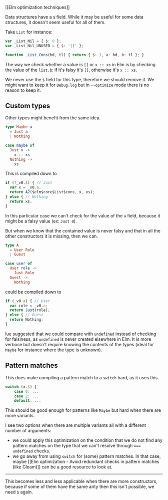 [[Elm optimization techniques]]

Data structures have a `$` field. While it may be useful for some data structures, it doesn't seem useful for all of them.

Take `List` for instance:

```js
var _List_Nil = { $: 0 };
var _List_Nil_UNUSED = { $: '[]' };

function _List_Cons(hd, tl) { return { $: 1, a: hd, b: tl }; }
```

The way we check whether a value is `[]` or `x :: xs` in Elm is by checking the value of the `list.b`: if it's falsy it's `[]`, otherwise it's `x :: xs`.

We never use the `$` field for this type, therefore we should remove it. We might want to keep it for `Debug.log` but in `--optimize` mode there is no reason to keep it.

## Custom types

Other types might benefit from the same idea.

```elm
type Maybe a
  = Just a
  | Nothing

case maybe of
  Just x ->
    x :: xs
  Nothing ->
    xs
```

This is compiled down to

```js
if (!_v0.$) { // Just
  var x = _v0.a;
  return A2($elm$core$List$cons, x, xs);
} else { // Nothing
  return xs;
}
```

In this particular case we can't check for the value of the `a` field, because it might be a falsy value (ex: `Just 0`).

But when we know that the contained value is never falsy and that in all the other constructors it is missing, then we can.

```elm
type A
  = User Role
  | Guest

case user of
  User role ->
    Just Role
  Guest ->
    Nothing
```

could be compiled down to

```js
if (_v0.a) { // User
  var role = _v0.a;
  return Just(role);
} else { // Guest
  return Nothing;
}
```

lue suggested that we could compare with `undefined` instead of checking for falsiness, as `undefined` is never created elsewhere in Elm. It is more verbose but doesn't require knowing the contents of the types (ideal for `Maybe` for instance where the type is unknown).

## Pattern matches

This does make compiling a pattern match to a `switch` hard, as it uses this.

```js
switch (x.$) {
	case 0: ...
	case 2: ...
	default: ...
```

This should be good enough for patterns like `Maybe` but hard when there are more variants.

I see two options when there are multiple variants all with a different number of arguments:
- we could apply this optimization on the condition that we do not find any pattern matches on the type that we can't resolve through `=== undefined` checks.
- we go away from using `switch` for (some) pattern matches. In that case, maybe [[Elm optimization - Avoid redundant checks in pattern matches (like Gleam)]] can be a good resource to look at.

---

This becomes less and less applicable when there are more constructors, because if some of them have the same arity then this isn't possible, we need `$` again.
